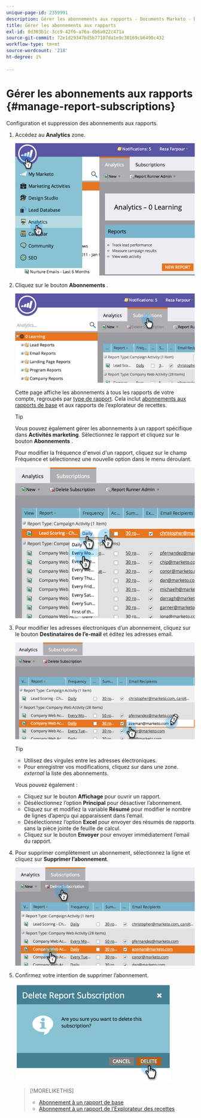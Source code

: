 ```yaml
---
unique-page-id: 2359991
description: Gérer les abonnements aux rapports - Documents Marketo - Documentation du produit
title: Gérer les abonnements aux rapports
exl-id: 0d303b1c-3cc9-42f6-a76a-db6a022c471a
source-git-commit: 72e1d29347bd5b77107da1e9c30169cb6490c432
workflow-type: tm+mt
source-wordcount: '218'
ht-degree: 1%

---
```


# Gérer les abonnements aux rapports {#manage-report-subscriptions}

Configuration et suppression des abonnements aux rapports.

1. Accédez au **Analytics** zone.

   ![](assets/image2014-9-16-10-3a35-3a25.png)

1. Cliquez sur le bouton **Abonnements** .

   ![](assets/image2014-9-16-10-3a35-3a32.png)

   Cette page affiche les abonnements à tous les rapports de votre compte, regroupés par [type de rapport](/help/marketo/product-docs/reporting/basic-reporting/report-types/report-type-overview.md). Cela inclut [abonnements aux rapports de base](/help/marketo/product-docs/reporting/basic-reporting/report-subscriptions/subscribe-to-a-basic-report.md) et aux rapports de l’explorateur de recettes.

   >[!TIP]
   >
   >Vous pouvez également gérer les abonnements à un rapport spécifique dans **Activités marketing**. Sélectionnez le rapport et cliquez sur le bouton **Abonnements** .

   Pour modifier la fréquence d&#39;envoi d&#39;un rapport, cliquez sur le champ Fréquence et sélectionnez une nouvelle option dans le menu déroulant.

   ![](assets/image2014-9-16-10-3a36-3a4.png)

1. Pour modifier les adresses électroniques d’un abonnement, cliquez sur le bouton **Destinataires de l’e-mail** et éditez les adresses email.

   ![](assets/image2014-9-16-10-3a36-3a11.png)

   >[!TIP]
   >
   >* Utilisez des virgules entre les adresses électroniques.
   >* Pour enregistrer vos modifications, cliquez sur dans une zone. _external_ la liste des abonnements.


   Vous pouvez également :

   * Cliquez sur le bouton **Affichage** pour ouvrir un rapport.
   * Désélectionnez l’option **Principal** pour désactiver l’abonnement.
   * Cliquez sur et modifiez la variable **Résumé** pour modifier le nombre de lignes d’aperçu qui apparaissent dans l’email.
   * Désélectionnez l’option **Excel** pour envoyer des résumés de rapports sans la pièce jointe de feuille de calcul.
   * Cliquez sur le bouton **Envoyer** pour envoyer immédiatement l’email du rapport.

1. Pour supprimer complètement un abonnement, sélectionnez la ligne et cliquez sur **Supprimer l’abonnement**.

   ![](assets/image2014-9-16-10-3a36-3a38.png)

1. Confirmez votre intention de supprimer l’abonnement.

   ![](assets/image2014-9-16-10-3a36-3a43.png)

   >[!MORELIKETHIS]
   >
   >* [Abonnement à un rapport de base](/help/marketo/product-docs/reporting/basic-reporting/report-subscriptions/subscribe-to-a-basic-report.md)
   >* [Abonnement à un rapport de l’Explorateur des recettes](/help/marketo/product-docs/reporting/revenue-cycle-analytics/revenue-explorer/subscribe-to-a-revenue-explorer-report.md)

